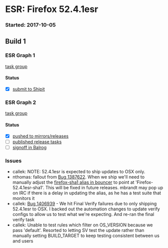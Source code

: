 # ESR: Firefox 52.4.1esr

### Started: 2017-10-05

## Build 1

### ESR Graph 1
[task group](https://tools.taskcluster.net/push-inspector/#/P4Vnq0GxS_qqUBw5kIz8nQ)

#### Status
- [x] [submit to Shipit](https://wiki.mozilla.org/Release:Release_Automation_on_Mercurial:Starting_a_Release#Submit_to_Ship_It)

### ESR Graph 2
[task group](https://tools.taskcluster.net/push-inspector/#/HMYAyYCqQWGSRok7d1ResA)

#### Status
- [x] [pushed to mirrors/releases](../how-tos/relpro.md#2-push-to-releases-dir-mirrors)
- [ ] [published release tasks](../how-tos/relpro.md#4-publish-release)
- [ ] [signoff in Balrog](../how-tos/relpro.md#3-signoffs)

### Issues
- callek: NOTE: 52.4.1esr is expected to ship updates to OSX only.
- nthomas: fallout from [Bug 1387622](https://bugzil.la/1387622). When we ship we'll need to manually adjust the [firefox-sha1 alias in bouncer](https://bounceradmin.mozilla.com/admin/mirror/productalias/12/) to point at 'Firefox-52.4.1esr-sha1'. This will be fixed in future releases. mbrandt may pop up on IRC if there is a delay in updating the alias, as he has a test suite that monitors it
- callek: [Bug 1406939](https://bugzil.la/1406939) - We hit Final Verify failures due to only shipping 52.4.1esr to OSX. I backed out the automation changes to update verify configs to allow us to test what we're expecting. And re-ran the final verify task
- callek: Unable to test rules which filter on OS_VERSION because we pass 'default'. Resorted to letting SV test the update rather than manually setting BUILD_TARGET to keep testing consistent between us and users
